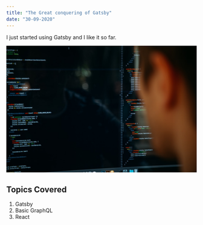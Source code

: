 ```yaml
---
title: "The Great conquering of Gatsby"
date: "30-09-2020"
---
```


I just started using Gatsby and I like it so far.

![Gatsby dev image](./gatsby.jpg)

## Topics Covered

1. Gatsby
2. Basic GraphQL
3. React
